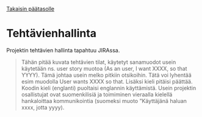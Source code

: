 [Takaisin päätasolle](./README.md)

# Tehtävienhallinta

Projektin tehtävien hallinta tapahtuu JIRAssa.

> Tähän pitää kuvata tehtävien tilat, käytetyt sanamuodot usein
> käytetään ns. user story muotoa (As an user, I want XXXX, so that
> YYYY). Tämä johtaa usein melko pitkiin otsikoihin. Tätä voi lyhentää
> esim muodolla User wants XXXX so that. Lisäksi kieli pitäisi
> päättää. Koodin kieli (englanti) puoltaisi englannin
> käyttämistä. Usein projektin osallistujat ovat suomenkilisiä ja
> toimiminen vieraalla kielellä hankaloittaa kommunikointia (suomeksi
> muoto ”Käyttäjänä haluan xxxx, jotta yyyy).
